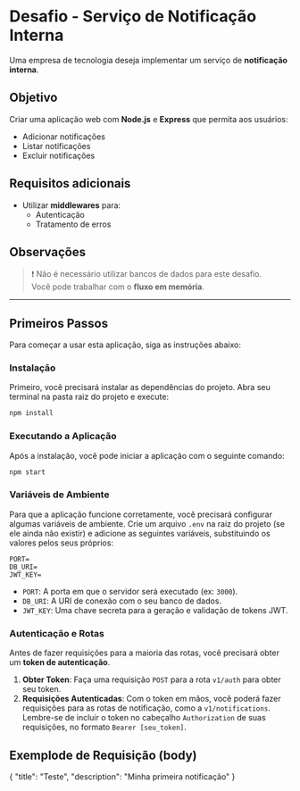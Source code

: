 # Desafio - Serviço de Notificação Interna

Uma empresa de tecnologia deseja implementar um serviço de **notificação interna**.

## Objetivo

Criar uma aplicação web com **Node.js** e **Express** que permita aos usuários:

- Adicionar notificações
- Listar notificações
- Excluir notificações

## Requisitos adicionais

- Utilizar **middlewares** para:
  - Autenticação
  - Tratamento de erros

## Observações

> ❗ Não é necessário utilizar bancos de dados para este desafio.  
> Você pode trabalhar com o **fluxo em memória**.

---
## Primeiros Passos

Para começar a usar esta aplicação, siga as instruções abaixo:

### Instalação

Primeiro, você precisará instalar as dependências do projeto. Abra seu terminal na pasta raiz do projeto e execute:

```bash
npm install
```

### Executando a Aplicação

Após a instalação, você pode iniciar a aplicação com o seguinte comando:

```bash
npm start
```

### Variáveis de Ambiente

Para que a aplicação funcione corretamente, você precisará configurar algumas variáveis de ambiente. Crie um arquivo `.env` na raiz do projeto (se ele ainda não existir) e adicione as seguintes variáveis, substituindo os valores pelos seus próprios:

```
PORT=
DB_URI=
JWT_KEY=
```

* `PORT`: A porta em que o servidor será executado (ex: `3000`).
* `DB_URI`: A URI de conexão com o seu banco de dados.
* `JWT_KEY`: Uma chave secreta para a geração e validação de tokens JWT.

### Autenticação e Rotas

Antes de fazer requisições para a maioria das rotas, você precisará obter um **token de autenticação**.

1.  **Obter Token**: Faça uma requisição `POST` para a rota `v1/auth` para obter seu token.
2.  **Requisições Autenticadas**: Com o token em mãos, você poderá fazer requisições para as rotas de notificação, como a `v1/notifications`. Lembre-se de incluir o token no cabeçalho `Authorization` de suas requisições, no formato `Bearer [seu_token]`.

## Exemplode de Requisição (body)

{
  "title": "Teste",
  "description": "Minha primeira notificação"
}
